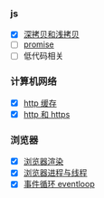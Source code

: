 ### js

- [x] [深拷贝和浅拷贝](/js/base.html#深拷贝和浅拷贝)
- [ ] [promise](/js/promise)
- [ ] 低代码相关

### 计算机网络

- [x] [http 缓存](/network/http-cache)
- [x] [http 和 https](/network/https)

### 浏览器

- [x] [浏览器渲染](/browser/render)
- [x] [浏览器进程与线程](/browser/process)
- [x] [事件循环 eventloop](/browser/eventloop)
